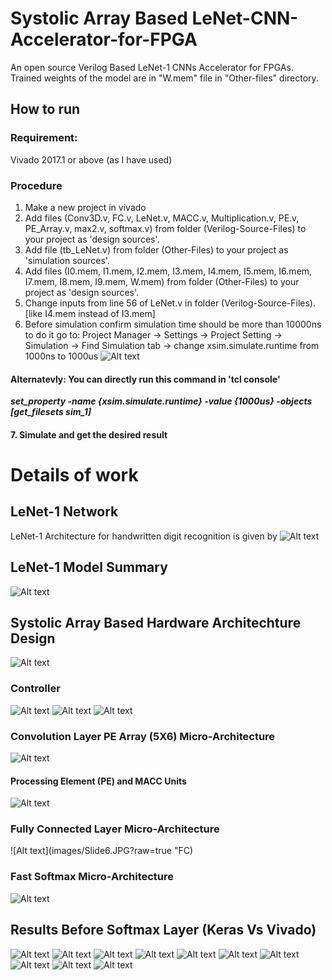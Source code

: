 # Systolic Array Based LeNet-CNN-Accelerator-for-FPGA
An open source Verilog Based LeNet-1 CNNs Accelerator for FPGAs.
Trained weights of the model are in "W.mem" file in "Other-files" directory.

## How to run 
### Requirement:
Vivado 2017.1 or above (as I have used)
### Procedure
1. Make a new project in vivado
2. Add files (Conv3D.v, FC.v, LeNet.v, MACC.v, Multiplication.v, PE.v, PE_Array.v, max2.v, softmax.v) from folder (Verilog-Source-Files) to your project as 'design sources'.
3. Add file (tb_LeNet.v) from folder (Other-Files) to your project as 'simulation sources'.
4. Add files (I0.mem, I1.mem, I2.mem, I3.mem, I4.mem, I5.mem, I6.mem, I7.mem, I8.mem, I9.mem, W.mem) from folder (Other-Files) to your project as 'design sources'.
5. Change inputs from line 56 of LeNet.v in folder (Verilog-Source-Files). [like I4.mem instead of I3.mem]
6. Before simulation confirm simulation time should be more than 10000ns to do it go to:
Project Manager -> Settings -> Project Setting -> Simulation -> Find Simulation tab -> change xsim.simulate.runtime from 1000ns to 1000us
![Alt text](images/Capture2.PNG?raw=true "Simulation Time")
#### Alternatevly: You can directly run this command in 'tcl console'
**_set_property -name {xsim.simulate.runtime} -value {1000us} -objects [get_filesets sim_1]_**
#### 7. Simulate and get the desired result
# Details of work
## LeNet-1 Network
LeNet-1 Architecture for handwritten digit recognition is given by
![Alt text](images/Slide2.JPG?raw=true "LeNet-1 Architecture")
## LeNet-1 Model Summary
![Alt text](images/Capture.PNG?raw=true "Model")
## Systolic Array Based Hardware Architechture Design
![Alt text](images/Slide3.JPG?raw=true "Systolic Architecture")
### Controller
![Alt text](images/Slide8.JPG?raw=true "cont")
![Alt text](images/Slide9.JPG?raw=true "coay")
![Alt text](images/Slide10.JPG?raw=true "cc")
### Convolution Layer PE Array (5X6) Micro-Architecture
![Alt text](images/Slide4.JPG?raw=true "5X6 PE Array")
#### Processing Element (PE) and MACC Units
![Alt text](images/Slide5.JPG?raw=true "5X6 PE Array")
### Fully Connected Layer Micro-Architecture
![Alt text](images/Slide6.JPG?raw=true "FC)
### Fast Softmax Micro-Architecture
![Alt text](images/Slide7.JPG?raw=true "Softmax")
## Results Before Softmax Layer (Keras Vs Vivado)
![Alt text](images/Slide19.JPG?raw=true "0 Keras vs 0 Vivado")
![Alt text](images/Slide20.JPG?raw=true "1 Keras vs 1 Vivado")
![Alt text](images/Slide21.JPG?raw=true "2 Keras vs 2 Vivado")
![Alt text](images/Slide22.JPG?raw=true "3 Keras vs 3 Vivado")
![Alt text](images/Slide23.JPG?raw=true "4 Keras vs 4 Vivado")
![Alt text](images/Slide24.JPG?raw=true "5 Keras vs 5 Vivado")
![Alt text](images/Slide25.JPG?raw=true "6 Keras vs 6 Vivado")
![Alt text](images/Slide26.JPG?raw=true "7 Keras vs 7 Vivado")
![Alt text](images/Slide27.JPG?raw=true "8 Keras vs 8 Vivado")
![Alt text](images/Slide28.JPG?raw=true "9 Keras vs 9 Vivado")
